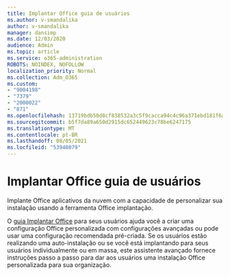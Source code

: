 ```yaml
---
title: Implantar Office guia de usuários
ms.author: v-smandalika
author: v-smandalika
manager: dansimp
ms.date: 12/03/2020
audience: Admin
ms.topic: article
ms.service: o365-administration
ROBOTS: NOINDEX, NOFOLLOW
localization_priority: Normal
ms.collection: Adm_O365
ms.custom:
- "9004198"
- "7379"
- "2000022"
- "871"
ms.openlocfilehash: 13719bdb50d8cf838532a3c5f9cacca94c4c96a371ebd181f6ab04b3c51db0a0
ms.sourcegitcommit: b5f7da89a650d2915dc652449623c78be6247175
ms.translationtype: MT
ms.contentlocale: pt-BR
ms.lasthandoff: 08/05/2021
ms.locfileid: "53948079"
---
```

# <a name="deploy-office-to-your-users-guide"></a>Implantar Office guia de usuários

Implante Office aplicativos da nuvem com a capacidade de personalizar sua instalação usando a ferramenta Office implantação.

O [guia Implantar Office](https://go.microsoft.com/fwlink/?linkid=2146451) para seus usuários ajuda você a criar uma configuração Office personalizada com configurações avançadas ou pode usar uma configuração recomendada pré-criada. Se os usuários estão realizando uma auto-instalação ou se você está implantando para seus usuários individualmente ou em massa, este assistente avançado fornece instruções passo a passo para dar aos usuários uma instalação Office personalizada para sua organização.